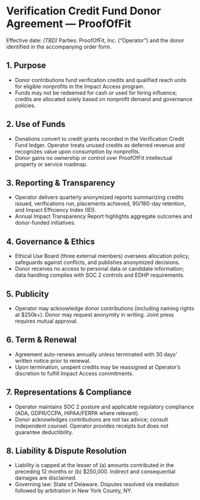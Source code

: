 # Verification Credit Fund Donor Agreement — ProofOfFit

Effective date: _(TBD)_
Parties: ProofOfFit, Inc. (“Operator”) and the donor identified in the accompanying order form.

## 1. Purpose

- Donor contributions fund verification credits and qualified reach units for eligible nonprofits in
  the Impact Access program.
- Funds may not be redeemed for cash or used for hiring influence; credits are allocated solely based
  on nonprofit demand and governance policies.

## 2. Use of Funds

- Donations convert to credit grants recorded in the Verification Credit Fund ledger. Operator treats
  unused credits as deferred revenue and recognizes value upon consumption by nonprofits.
- Donor gains no ownership or control over ProofOfFit intellectual property or service roadmap.

## 3. Reporting & Transparency

- Operator delivers quarterly anonymized reports summarizing credits issued, verifications run,
  placements achieved, 90/180-day retention, and Impact Efficiency Index (IEI).
- Annual Impact Transparency Report highlights aggregate outcomes and donor-funded initiatives.

## 4. Governance & Ethics

- Ethical Use Board (three external members) oversees allocation policy, safeguards against conflicts,
  and publishes anonymized decisions.
- Donor receives no access to personal data or candidate information; data handling complies with SOC
  2 controls and EDHP requirements.

## 5. Publicity

- Operator may acknowledge donor contributions (including naming rights at $250k+). Donor may request
  anonymity in writing. Joint press requires mutual approval.

## 6. Term & Renewal

- Agreement auto-renews annually unless terminated with 30 days’ written notice prior to renewal.
- Upon termination, unspent credits may be reassigned at Operator’s discretion to fulfill Impact
  Access commitments.

## 7. Representations & Compliance

- Operator maintains SOC 2 posture and applicable regulatory compliance (ADA, GDPR/CCPA, HIPAA/FERPA
  where relevant).
- Donor acknowledges contributions are not tax advice; consult independent counsel. Operator provides
  receipts but does not guarantee deductibility.

## 8. Liability & Dispute Resolution

- Liability is capped at the lesser of (a) amounts contributed in the preceding 12 months or (b)
  $250,000. Indirect and consequential damages are disclaimed.
- Governing law: State of Delaware. Disputes resolved via mediation followed by arbitration in New
  York County, NY.

